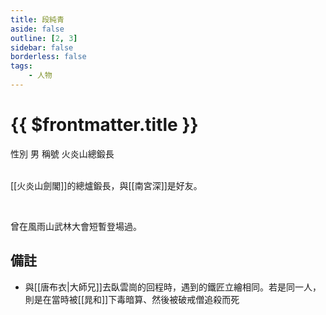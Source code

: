 ```yaml
---
title: 段純青
aside: false
outline: [2, 3]
sidebar: false
borderless: false
tags:
    - 人物
---
```


# {{ $frontmatter.title }}

<ChTabs position="bottom">
	<ChTab title="段純青">
		<Ch src='/images/characters/other15/normal.png' position='right'/>
		<ChName nameZh='段純青' nameEn='Duan Chun Qing' position='right' />
		<ChTable>
			<ChTr>
				<ChTd isTitle=true>
					性別
				</ChTd>
				<ChTd>
					男
				</ChTd>
			</ChTr>
			<ChTr>
				<ChTd isTitle=true>
					稱號
				</ChTd>
				<ChTd>
					火炎山總鍛長
				</ChTd>
			</ChTr>
		</ChTable>
	</ChTab>
</ChTabs>
<br><br>

[[火炎山劍閣]]的總爐鍛長，與[[南宮深]]是好友。

<br>

曾在風雨山武林大會短暫登場過。

## 備註

- 與[[唐布衣|大師兄]]去臥雲崗的回程時，遇到的鐵匠立繪相同。若是同一人，則是在當時被[[晁和]]下毒暗算、然後被破戒僧追殺而死
